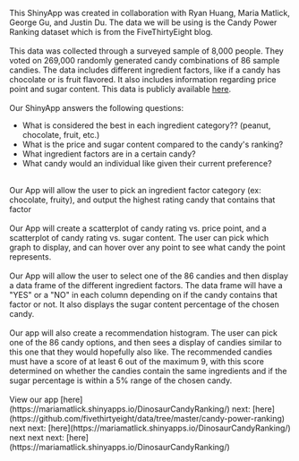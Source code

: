 This ShinyApp was created in collaboration with Ryan Huang, Maria Matlick, George Gu, and Justin Du.
The data we will be using is the Candy Power Ranking dataset which is from the FiveThirtyEight
blog.
<br />
<br />
This data was collected through a surveyed sample of 8,000 people. They voted on 269,000 randomly generated candy combinations of
86 sample candies. The data includes different ingredient factors, like if a candy has chocolate or is fruit flavored. It also includes
information regarding price point and sugar content. This data is publicly available [here](https://github.com/fivethirtyeight/data/tree/master/candy-power-ranking).
<br />
<br />
Our ShinyApp answers the following questions:
* What is considered the best in each ingredient category?? (peanut, chocolate, fruit, etc.)
* What is the price and sugar content compared to the candy's ranking?
* What ingredient factors are in a certain candy?
* What candy would an individual like given their current preference?
<br />
Our App will allow the user to pick an ingredient factor category (ex: chocolate, fruity), and output the highest rating candy that contains that factor
<br />
<br />
Our App will create a scatterplot of candy rating vs. price point, and a scatterplot of candy rating vs. sugar content. The user can pick which graph to display,
and can hover over any point to see what candy the point represents.
<br />
<br />
Our App will allow the user to select one of the 86 candies and then display a data frame of the different ingredient factors. The data frame will have a "YES" or a "NO"
in each column depending on if the candy contains that factor or not. It also displays the sugar content percentage of the chosen candy.
<br />
<br />
Our app will also create a recommendation histogram. The user can pick one of the 86 candy options, and then sees a display of candies similar to this one that they would
hopefully also like. The recommended candies must have a score of at least 6 out of the maximum 9, with this score determined on whether the candies contain the same
ingredients and if the sugar percentage is within a 5% range of the chosen candy.
 <br />
 <br />
View our app [here](https://mariamatlick.shinyapps.io/DinosaurCandyRanking/)
next:
[here](https://github.com/fivethirtyeight/data/tree/master/candy-power-ranking)
next next:
[here](https://mariamatlick.shinyapps.io/DinosaurCandyRanking/)
next next next:
[here](https://mariamatlick.shinyapps.io/DinosaurCandyRanking/)
